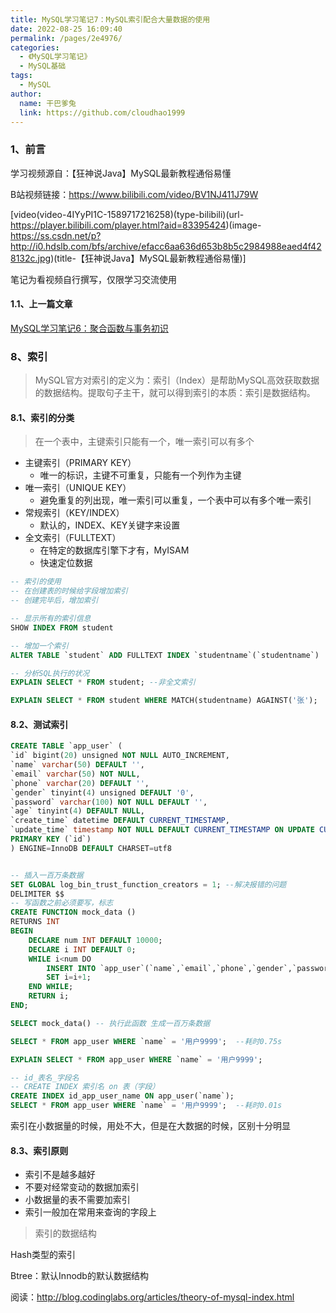 ```yaml
---
title: MySQL学习笔记7：MySQL索引配合大量数据的使用
date: 2022-08-25 16:09:40
permalink: /pages/2e4976/
categories:
  - 《MySQL学习笔记》
  - MySQL基础
tags:
  - MySQL
author: 
  name: 干巴爹兔
  link: https://github.com/cloudhao1999
---
```

### 1、前言

学习视频源自：【狂神说Java】MySQL最新教程通俗易懂

B站视频链接：https://www.bilibili.com/video/BV1NJ411J79W

[video(video-4IYyPI1C-1589717216258)(type-bilibili)(url-https://player.bilibili.com/player.html?aid=83395424)(image-https://ss.csdn.net/p?http://i0.hdslb.com/bfs/archive/efacc6aa636d653b8b5c2984988eaed4f428132c.jpg)(title-【狂神说Java】MySQL最新教程通俗易懂)]


笔记为看视频自行撰写，仅限学习交流使用
#### 1.1、上一篇文章
[MySQL学习笔记6：聚合函数与事务初识](https://blog.csdn.net/qq_18297883/article/details/106446587)

### 8、索引

> MySQL官方对索引的定义为：索引（Index）是帮助MySQL高效获取数据的数据结构。提取句子主干，就可以得到索引的本质：索引是数据结构。

#### 8.1、索引的分类

> 在一个表中，主键索引只能有一个，唯一索引可以有多个

- 主键索引（PRIMARY KEY）
  - 唯一的标识，主键不可重复，只能有一个列作为主键
- 唯一索引（UNIQUE KEY）
  - 避免重复的列出现，唯一索引可以重复，一个表中可以有多个唯一索引
- 常规索引（KEY/INDEX）
  - 默认的，INDEX、KEY关键字来设置
- 全文索引（FULLTEXT）
  - 在特定的数据库引擎下才有，MyISAM
  - 快速定位数据

<!-- more -->

```sql
-- 索引的使用
-- 在创建表的时候给字段增加索引
-- 创建完毕后，增加索引

-- 显示所有的索引信息
SHOW INDEX FROM student

-- 增加一个索引
ALTER TABLE `student` ADD FULLTEXT INDEX `studentname`(`studentname`)

-- 分析SQL执行的状况
EXPLAIN SELECT * FROM student; --非全文索引

EXPLAIN SELECT * FROM student WHERE MATCH(studentname) AGAINST('张');

```



#### 8.2、测试索引

```sql
CREATE TABLE `app_user` (
`id` bigint(20) unsigned NOT NULL AUTO_INCREMENT,
`name` varchar(50) DEFAULT '',
`email` varchar(50) NOT NULL,
`phone` varchar(20) DEFAULT '',
`gender` tinyint(4) unsigned DEFAULT '0',
`password` varchar(100) NOT NULL DEFAULT '',
`age` tinyint(4) DEFAULT NULL,
`create_time` datetime DEFAULT CURRENT_TIMESTAMP,
`update_time` timestamp NOT NULL DEFAULT CURRENT_TIMESTAMP ON UPDATE CURRENT_TIMESTAMP,
PRIMARY KEY (`id`)
) ENGINE=InnoDB DEFAULT CHARSET=utf8


-- 插入一百万条数据
SET GLOBAL log_bin_trust_function_creators = 1; --解决报错的问题
DELIMITER $$
-- 写函数之前必须要写，标志
CREATE FUNCTION mock_data ()
RETURNS INT
BEGIN
	DECLARE num INT DEFAULT 10000;
	DECLARE i INT DEFAULT 0;
	WHILE i<num DO
		INSERT INTO `app_user`(`name`,`email`,`phone`,`gender`,`password`,`age`)VALUES(CONCAT('用户',i),'19224305@qq.com',CONCAT('18',FLOOR(RAND()*((999999999-100000000)+100000000))),FLOOR(RAND()*2),UUID(),FLOOR(RAND()*100));
		SET i=i+1;
	END WHILE;
	RETURN i;
END;

SELECT mock_data() -- 执行此函数 生成一百万条数据

SELECT * FROM app_user WHERE `name` = '用户9999';  --耗时0.75s

EXPLAIN SELECT * FROM app_user WHERE `name` = '用户9999';

-- id_表名_字段名
-- CREATE INDEX 索引名 on 表（字段）
CREATE INDEX id_app_user_name ON app_user(`name`);
SELECT * FROM app_user WHERE `name` = '用户9999';  --耗时0.01s

```

索引在小数据量的时候，用处不大，但是在大数据的时候，区别十分明显



#### 8.3、索引原则

- 索引不是越多越好
- 不要对经常变动的数据加索引
- 小数据量的表不需要加索引
- 索引一般加在常用来查询的字段上



> 索引的数据结构

Hash类型的索引

Btree：默认Innodb的默认数据结构

阅读：http://blog.codinglabs.org/articles/theory-of-mysql-index.html